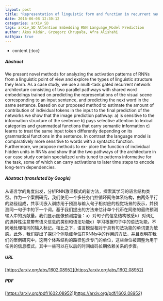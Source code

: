 ```yaml
---
layout: post
title: "Representation of linguistic form and function in recurrent neural networks"
date: 2016-06-08 12:30:12
categories: arXiv_SD
tags: arXiv_SD Attention Embedding RNN Language_Model Prediction
author: Ákos Kádár, Grzegorz Chrupała, Afra Alishahi
mathjax: true
---
```


* content
{:toc}

##### Abstract
We present novel methods for analyzing the activation patterns of RNNs from a linguistic point of view and explore the types of linguistic structure they learn. As a case study, we use a multi-task gated recurrent network architecture consisting of two parallel pathways with shared word embeddings trained on predicting the representations of the visual scene corresponding to an input sentence, and predicting the next word in the same sentence. Based on our proposed method to estimate the amount of contribution of individual tokens in the input to the final prediction of the networks we show that the image prediction pathway: a) is sensitive to the information structure of the sentence b) pays selective attention to lexical categories and grammatical functions that carry semantic information c) learns to treat the same input token differently depending on its grammatical functions in the sentence. In contrast the language model is comparatively more sensitive to words with a syntactic function. Furthermore, we propose methods to ex- plore the function of individual hidden units in RNNs and show that the two pathways of the architecture in our case study contain specialized units tuned to patterns informative for the task, some of which can carry activations to later time steps to encode long-term dependencies.

##### Abstract (translated by Google)
从语言学的角度出发，分析RNN激活模式的新方法，探索其学习的语言结构类型。作为一个案例研究，我们使用一个多任务门控循环网络体系结构，由两条平行的路径组成，共享词嵌入训练用于预测与输入句子相对应的视觉场景的表示，并预测同一句子中的下一个词。基于我们提出的方法来估计单个代币在网络的最终预测输入中的贡献量，我们显示图像预测路径：a）对句子的信息结构敏感b）对词汇的选择性注意带有语义信息的类别和语法功能c）学习根据句子中的语法功能，不同地处理相同的输入标记。相比之下，语言模型相对于具有句法功能的单词更为敏感。此外，我们提出了探讨个体隐藏单位在RNNs中的作用的方法，并且表明在我们的案例研究中，这两个体系结构的路径包含专门的单位，这些单位被调整为用于任务的信息模式，其中一些可以在以后的时间编码长期依赖关系的步骤。

##### URL
[https://arxiv.org/abs/1602.08952](https://arxiv.org/abs/1602.08952)

##### PDF
[https://arxiv.org/pdf/1602.08952](https://arxiv.org/pdf/1602.08952)

